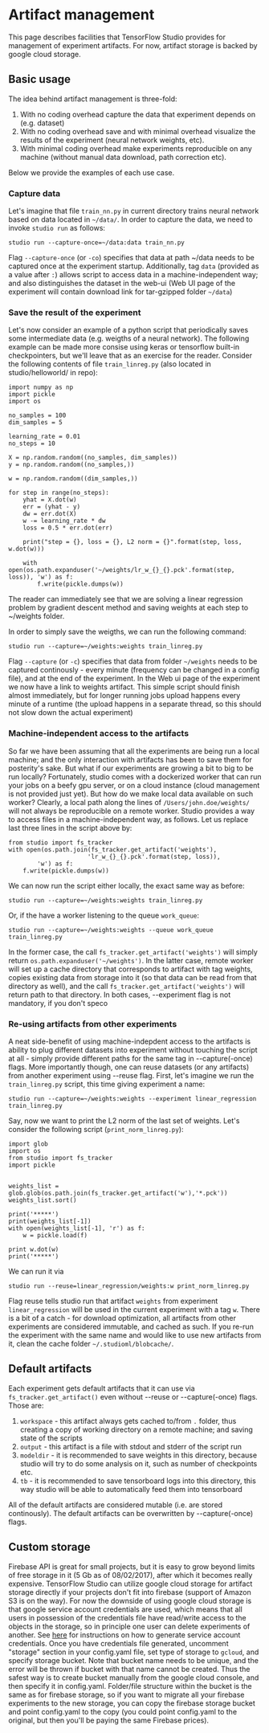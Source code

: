 # Artifact management

This page describes facilities that TensorFlow Studio provides for management of experiment artifacts. 
For now, artifact storage is backed by google cloud storage. 

## Basic usage
The idea behind artifact management is three-fold:
1. With no coding overhead capture the data that experiment depends on (e.g. dataset)
2. With no coding overhead save and with minimal overhead visualize the results of the experiment (neural network weights, etc).
3. With minimal coding overhead make experiments reproducible on any machine (without manual data download, path correction etc).

Below we provide the examples of each use case. 

### Capture data 
Let's imagine that file `train_nn.py` in current directory trains neural network based on data located in `~/data/`. In order to capture the data, we need to invoke `studio run` as follows:

    studio run --capture-once=~/data:data train_nn.py

Flag `--capture-once` (or `-co`) specifies that data at path ~/data needs to be captured once at the experiment startup. Additionally, tag `data` (provided as a value after `:`) allows script to access data
in a machine-independent way; and also distinguishes the dataset in the web-ui (Web UI page of the experiment will contain download link for tar-gzipped folder `~/data`)

### Save the result of the experiment 
Let's now consider an example of a python script that periodically saves some intermediate data (e.g. weigths of a neural network). The following example can be made more consise using 
keras or tensorflow built-in checkpointers, but we'll leave that as an exercise for the reader. 
Consider the following contents of file `train_linreg.py` (also located in studio/helloworld/ in repo):
    
    import numpy as np
    import pickle
    import os
    
    no_samples = 100
    dim_samples = 5

    learning_rate = 0.01
    no_steps = 10

    X = np.random.random((no_samples, dim_samples))
    y = np.random.random((no_samples,))

    w = np.random.random((dim_samples,))

    for step in range(no_steps):
        yhat = X.dot(w)
        err = (yhat - y)
        dw = err.dot(X)
        w -= learning_rate * dw  
        loss = 0.5 * err.dot(err)
        
        print("step = {}, loss = {}, L2 norm = {}".format(step, loss, w.dot(w)))

        with open(os.path.expanduser('~/weights/lr_w_{}_{}.pck'.format(step, loss)), 'w') as f:
            f.write(pickle.dumps(w))
      
The reader can immediately see that we are solving a linear regression problem by gradient descent method and saving weights at each step to ~/weights folder. 

In order to simply save the weigths, we can run the following command:
    
    studio run --capture=~/weights:weights train_linreg.py 

Flag `--capture` (or `-c`) specifies that data from folder `~/weights` needs to be captured continously - every minute (frequency can be changed in a config file), and at the end of the experiment. 
In the Web ui page of the experiment we now have a link to weights artifact. This simple script should finish almost immediately, but for longer running jobs upload happens every minute of a runtime (the upload happens in a separate thread, so this should not slow down the actual experiment)

### Machine-independent access to the artifacts 
So far we have been assuming that all the experiments are being run a local machine; and the only interaction with artifacts has been to save them for posterity's sake. 
But what if our experiments are growing a bit to big to be run locally? Fortunately, studio comes with a dockerized worker that can run your jobs on a beefy gpu server,
or on a cloud instance (cloud management is not provided just yet). But how do we make local data available on such worker? Clearly, a local path along the lines of 
`/Users/john.doe/weights/`  will not always be reproducible on a remote worker. Studio provides a way to access files in a machine-independent 
way, as follows. Let us replace last three lines in the script above by:

    from studio import fs_tracker 
    with open(os.path.join(fs_tracker.get_artifact('weights'), 
                          'lr_w_{}_{}.pck'.format(step, loss)),
            'w') as f:
        f.write(pickle.dumps(w))

We can now run the script either locally, the exact same way as before:    
    
    studio run --capture=~/weights:weights train_linreg.py 

Or, if the have a worker listening to the queue `work_queue`:

    studio run --capture=~/weights:weights --queue work_queue train_linreg.py

In the former case, the call `fs_tracker.get_artifact('weights')` will simply return `os.path.expanduser('~/weights')`. 
In the latter case, remote worker will set up a cache directory that corresponds to artifact with tag weights, copies existing data from storage into it (so that data can be read from that directory as well), 
and the call `fs_tracker.get_artifact('weights')` will return path to that directory. In both cases, --experiment flag is not mandatory, if you don't speco

### Re-using artifacts from other experiments
A neat side-benefit of using machine-indepdent access to the artifacts is ability to plug different datasets into experiment without touching the script at all - simply provide different paths for the same tag in --capture(-once) flags. 
More importantly though, one can reuse datasets (or any artifacts) from another experiment using --reuse flag. 
First, let's imagine we run the `train_linreg.py` script, this time giving experiment a name: 
    
    studio run --capture=~/weights:weights --experiment linear_regression train_linreg.py 

Say, now we want to print the L2 norm of the last set of weights. 
Let's consider the following script (`print_norm_linreg.py`):

    import glob
    import os
    from studio import fs_tracker 
    import pickle


    weights_list = glob.glob(os.path.join(fs_tracker.get_artifact('w'),'*.pck'))
    weights_list.sort()

    print('*****')
    print(weights_list[-1])
    with open(weights_list[-1], 'r') as f:
        w = pickle.load(f)

    print w.dot(w)
    print('*****')

We can run it via

    studio run --reuse=linear_regression/weights:w print_norm_linreg.py

Flag reuse tells studio run that artifact `weights` from experiment `linear_regression` will be used in the current experiment with a tag `w`. 
There is a bit of a catch - for download optimization, all artifacts from other experiments are considered immutable, and cached as such. If you re-run the experiment with the same name and would like to use new artifacts from it, 
clean the cache folder `~/.studioml/blobcache/`. 

## Default artifacts

Each experiment gets default artifacts that it can use via `fs_tracker.get_artifact()` even without --reuse or --capture(-once) flags. Those are:

1. `workspace` - this artifact always gets cached to/from `.` folder, thus creating a copy of working directory on a remote machine; and saving state of the scripts
2. `output` - this artifact is a file with stdout and stderr of the script run
3. `modeldir` - it is recommended to save weights in this directory, because studio will try to do some analysis on it, such as number of checkpoints etc.
4. `tb` - it is recommended to save tensorboard logs into this directory, this way studio will be able to automatically feed them into tensorboard

All of the default artifacts are considered mutable (i.e. are stored continously). The default artifacts can be overwritten by --capture(-once) flags. 


## Custom storage

Firebase API is great for small projects, but it is easy to grow beyond limits of free storage in it (5 Gb as of 08/02/2017), after which it becomes really expensive. TensorFlow Studio can utilize google cloud storage for artifact storage directly if your projects don't fit into firebase (support of Amazon S3 is on the way). For now the downside of using google cloud storage is that google service account credentials are used, which means that all users in possession of the credentials file have read/write access to the objects in the storage, so in principle one user can delete experiments of another. See [here](gcloud_setup.md) for instructions on how to generate service account credentials. 
Once you have credentials file generated, uncomment "storage" section in your config.yaml file, set type of storage to `gcloud`, and specify storage bucket. 
Note that bucket name needs to be unique, and the error will be thrown if bucket with that name cannot be created. Thus the safest way is to create bucket manually from the google cloud console,
and then specify it in config.yaml. 
Folder/file structure within the bucket is the same as for firebase storage, so if you want to migrate all your firebase experiments to the new storage, you can copy the firebase storage bucket and point config.yaml to the copy (you could point config.yaml to the original, but then you'll be paying the same Firebase prices).
